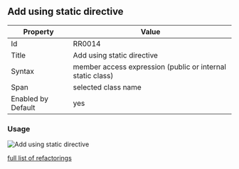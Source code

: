 ## Add using static directive

Property | Value
--- | --- 
Id | RR0014
Title | Add using static directive
Syntax | member access expression \(public or internal static class\)
Span | selected class name
Enabled by Default | yes

### Usage

![Add using static directive](../../images/refactorings/AddUsingStaticDirective.png)

[full list of refactorings](Refactorings.md)
